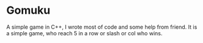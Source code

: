 # Gomuku
A simple game in C++, I wrote most of code and some help from friend.
It is a simple game, who reach 5 in a row or slash or col who wins.
